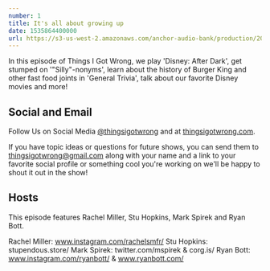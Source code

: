 ```yaml
---
number: 1
title: It's all about growing up
date: 1535864400000
url: https://s3-us-west-2.amazonaws.com/anchor-audio-bank/production/2018-8-2/4371099-44100-2-a33e1fea21daa.mp3
---
```


In this episode of Things I Got Wrong, we play 'Disney: After Dark', get stumped on '"Silly"-nonyms', learn about the history of Burger King and other fast food joints in 'General Trivia', talk about our favorite Disney movies and more!

## Social and Email

Follow Us on Social Media [@thingsigotwrong](https://instagram.com/thingsigotwrong) and at [thingsigotwrong.com](https://thingsigotwrong.com).

If you have topic ideas or questions for future shows, you can send them to thingsigotwrong@gmail.com along with your name and a link to your favorite social profile or something cool you're working on we'll be happy to shout it out in the show!

## Hosts

This episode features Rachel Miller, Stu Hopkins, Mark Spirek and Ryan Bott.

Rachel Miller: www.instagram.com/rachelsmfr/
Stu Hopkins: stupendous.store/
Mark Spirek: twitter.com/mspirek & corg.is/
Ryan Bott: www.instagram.com/ryanbott/ & www.ryanbott.com/
